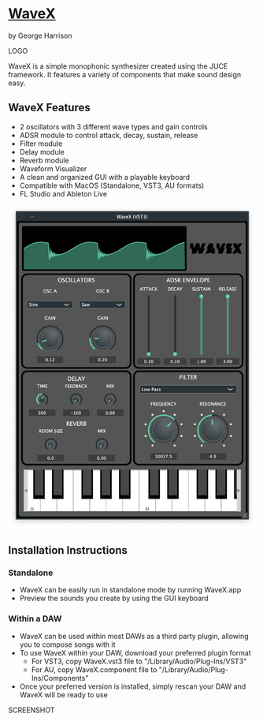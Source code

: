 # [WaveX](https://georgeh02.github.io/WaveX/)
by George Harrison

LOGO

WaveX is a simple monophonic synthesizer created using the JUCE framework.
It features a variety of components that make sound design easy.

## WaveX Features
- 2 oscillators with 3 different wave types and gain controls
- ADSR module to control attack, decay, sustain, release
- Filter module
- Delay module
- Reverb module
- Waveform Visualizer
- A clean and organized GUI with a playable keyboard
- Compatible with MacOS (Standalone, VST3, AU formats)
- FL Studio and Ableton Live

![WaveX](Deliverables/images/WaveX.png)

## Installation Instructions
### Standalone
- WaveX can be easily run in standalone mode by running WaveX.app
- Preview the sounds you create by using the GUI keyboard

### Within a DAW
- WaveX can be used within most DAWs as a third party plugin, allowing you to compose songs with it
- To use WaveX within your DAW, download your preferred plugin format
    - For VST3, copy WaveX.vst3 file to "/Library/Audio/Plug-Ins/VST3"
    - For AU, copy WaveX.component file to "/Library/Audio/Plug-Ins/Components"
- Once your preferred version is installed, simply rescan your DAW and WaveX will be ready to use

SCREENSHOT
